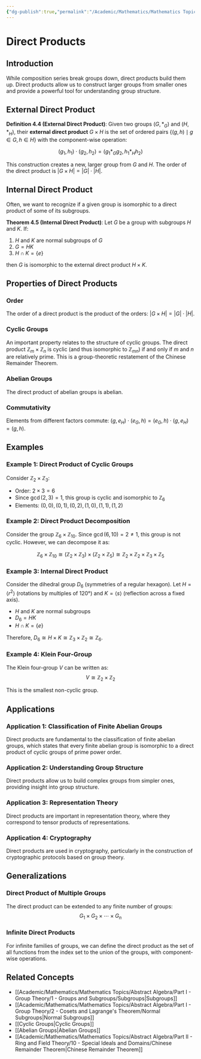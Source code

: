 ```yaml
---
{"dg-publish":true,"permalink":"/Academic/Mathematics/Mathematics Topics/Abstract Algebra/Part I - Group Theory/4 - Jordan-Hölder Theorem/Direct Products/"}
---
```



# Direct Products

## Introduction

While composition series break groups down, direct products build them up. Direct products allow us to construct larger groups from smaller ones and provide a powerful tool for understanding group structure.

## External Direct Product

**Definition 4.4 (External Direct Product)**: Given two groups $(G, *_G)$ and $(H, *_H)$, their **external direct product** $G \times H$ is the set of ordered pairs $\{(g,h) \mid g \in G, h \in H\}$ with the component-wise operation:

$$(g_1, h_1) \cdot (g_2, h_2) = (g_1 *_G g_2, h_1 *_H h_2)$$

This construction creates a new, larger group from $G$ and $H$. The order of the direct product is $|G \times H| = |G| \cdot |H|$.

## Internal Direct Product

Often, we want to recognize if a given group is isomorphic to a direct product of some of its subgroups.

**Theorem 4.5 (Internal Direct Product)**: Let $G$ be a group with subgroups $H$ and $K$. If:
1. $H$ and $K$ are normal subgroups of $G$
2. $G = HK$
3. $H \cap K = \{e\}$

then $G$ is isomorphic to the external direct product $H \times K$.

## Properties of Direct Products

### Order
The order of a direct product is the product of the orders: $|G \times H| = |G| \cdot |H|$.

### Cyclic Groups
An important property relates to the structure of cyclic groups. The direct product $\mathbb{Z}_m \times \mathbb{Z}_n$ is cyclic (and thus isomorphic to $\mathbb{Z}_{mn}$) if and only if $m$ and $n$ are relatively prime. This is a group-theoretic restatement of the Chinese Remainder Theorem.

### Abelian Groups
The direct product of abelian groups is abelian.

### Commutativity
Elements from different factors commute: $(g, e_H) \cdot (e_G, h) = (e_G, h) \cdot (g, e_H) = (g, h)$.

## Examples

### Example 1: Direct Product of Cyclic Groups

Consider $\mathbb{Z}_2 \times \mathbb{Z}_3$:
- Order: $2 \times 3 = 6$
- Since $\gcd(2, 3) = 1$, this group is cyclic and isomorphic to $\mathbb{Z}_6$
- Elements: $(0,0), (0,1), (0,2), (1,0), (1,1), (1,2)$

### Example 2: Direct Product Decomposition

Consider the group $\mathbb{Z}_6 \times \mathbb{Z}_{10}$. Since $\gcd(6, 10) = 2 \neq 1$, this group is not cyclic. However, we can decompose it as:

$$\mathbb{Z}_6 \times \mathbb{Z}_{10} \cong (\mathbb{Z}_2 \times \mathbb{Z}_3) \times (\mathbb{Z}_2 \times \mathbb{Z}_5) \cong \mathbb{Z}_2 \times \mathbb{Z}_2 \times \mathbb{Z}_3 \times \mathbb{Z}_5$$

### Example 3: Internal Direct Product

Consider the dihedral group $D_6$ (symmetries of a regular hexagon). Let $H = \langle r^2 \rangle$ (rotations by multiples of $120°$) and $K = \langle s \rangle$ (reflection across a fixed axis).

- $H$ and $K$ are normal subgroups
- $D_6 = HK$
- $H \cap K = \{e\}$

Therefore, $D_6 \cong H \times K \cong \mathbb{Z}_3 \times \mathbb{Z}_2 \cong \mathbb{Z}_6$.

### Example 4: Klein Four-Group

The Klein four-group $V$ can be written as:
$$V \cong \mathbb{Z}_2 \times \mathbb{Z}_2$$

This is the smallest non-cyclic group.

## Applications

### Application 1: Classification of Finite Abelian Groups

Direct products are fundamental to the classification of finite abelian groups, which states that every finite abelian group is isomorphic to a direct product of cyclic groups of prime power order.

### Application 2: Understanding Group Structure

Direct products allow us to build complex groups from simpler ones, providing insight into group structure.

### Application 3: Representation Theory

Direct products are important in representation theory, where they correspond to tensor products of representations.

### Application 4: Cryptography

Direct products are used in cryptography, particularly in the construction of cryptographic protocols based on group theory.

## Generalizations

### Direct Product of Multiple Groups

The direct product can be extended to any finite number of groups:
$$G_1 \times G_2 \times \cdots \times G_n$$

### Infinite Direct Products

For infinite families of groups, we can define the direct product as the set of all functions from the index set to the union of the groups, with component-wise operations.

## Related Concepts

- [[Academic/Mathematics/Mathematics Topics/Abstract Algebra/Part I - Group Theory/1 - Groups and Subgroups/Subgroups\|Subgroups]]
- [[Academic/Mathematics/Mathematics Topics/Abstract Algebra/Part I - Group Theory/2 - Cosets and Lagrange's Theorem/Normal Subgroups\|Normal Subgroups]]
- [[Cyclic Groups\|Cyclic Groups]]
- [[Abelian Groups\|Abelian Groups]]
- [[Academic/Mathematics/Mathematics Topics/Abstract Algebra/Part II - Ring and Field Theory/10 - Special Ideals and Domains/Chinese Remainder Theorem\|Chinese Remainder Theorem]] 